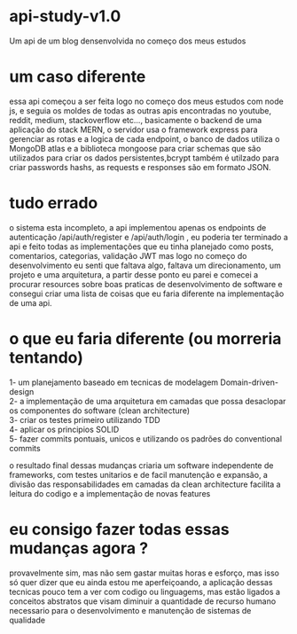 # api-study-v1.0
Um api de um blog densenvolvida no começo dos meus estudos

# um caso diferente
essa api começou a ser feita logo no começo dos meus estudos com node js, e seguia os moldes de todas as outras apis encontradas no youtube, reddit, medium, stackoverflow etc..., basicamente o backend de uma aplicação do stack MERN, o servidor usa o framework express para gerenciar as rotas e a logica de cada endpoint, o banco de dados utiliza o MongoDB atlas e a biblioteca mongoose para criar schemas que são utilizados para criar os dados persistentes,bcrypt também é utilzado para criar passwords hashs, as requests e responses são em formato JSON.

# tudo errado
o sistema esta incompleto, a api implementou apenas os endpoints de autenticação /api/auth/register e /api/auth/login , eu poderia ter terminado a api e feito todas as implementações que eu tinha planejado como posts, comentarios, categorias, validação JWT mas logo no começo do desenvolvimento eu senti que faltava algo, faltava um direcionamento, um projeto e uma arquitetura, a partir desse ponto eu parei e comecei a procurar resources sobre boas praticas de desenvolvimento de software e consegui criar uma lista de coisas que eu faria diferente na implementação de uma api.

# o que eu faria diferente (ou morreria tentando)
1- um planejamento baseado em tecnicas de modelagem Domain-driven-design<br/>
2- a implementação de uma arquitetura em camadas que possa desaclopar os componentes do software (clean architecture)<br/>
3- criar os testes primeiro utilizando TDD<br/>
4- aplicar os principios SOLID<br/>
5- fazer commits pontuais, unicos e utilizando os padrões do conventional commits<br/>

o resultado final dessas mudanças criaria um software independente de frameworks, com testes unitarios e de facil manutenção e expansão, a divisão das responsabilidades em camadas da clean architecture facilita a leitura do codigo e a implementação de novas features

# eu consigo fazer todas essas mudanças agora ?
provavelmente sim, mas não sem gastar muitas horas e esforço, mas isso só quer dizer que eu ainda estou me aperfeiçoando, a aplicação dessas tecnicas pouco tem a ver com codigo ou linguagems, mas estão ligados a conceitos abstratos que visam diminuir a quantidade de recurso humano necessario para o desenvolvimento e manutenção de sistemas de qualidade

